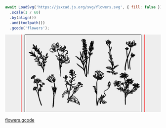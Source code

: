 ```JavaScript
await LoadSvg('https://jsxcad.js.org/svg/flowers.svg', { fill: false })
  .scale(1 / 60)
  .by(align())
  .and(toolpath())
  .gcode('flowers');
```

![Image](flowers.md.$1_flowers.png)

[flowers.gcode](flowers.flowers.gcode)
